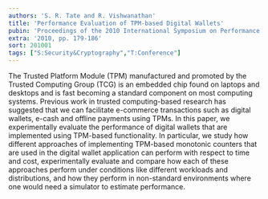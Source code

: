 ```yaml
---
authors: 'S. R. Tate and R. Vishwanathan'
title: 'Performance Evaluation of TPM-based Digital Wallets'
pubin: 'Proceedings of the 2010 International Symposium on Performance Evaluation of Computer and Telecommunication Systems'
extra: '2010, pp. 179-186'
sort: 201001
tags: ["S:Security&Cryptography","T:Conference"]
---
```

The Trusted Platform Module (TPM) manufactured and promoted by the Trusted Computing Group (TCG) is an embedded chip found on laptops and desktops and is fast becoming a standard component on most computing systems. Previous work in trusted computing-based research has suggested that we can facilitate e-commerce transactions such as digital wallets, e-cash and offline payments using TPMs. In this paper, we experimentally evaluate the performance of digital wallets that are implemented using TPM-based functionality. In particular, we study how different approaches of implementing TPM-based monotonic counters that are used in the digital wallet application can perform with respect to time and cost, experimentally evaluate and compare how each of these approaches perform under conditions like different workloads and distributions, and how they perform in non-standard environments where one would need a simulator to estimate performance.



